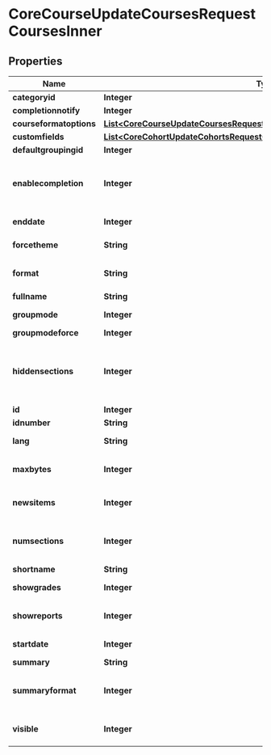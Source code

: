 

# CoreCourseUpdateCoursesRequestCoursesInner


## Properties

| Name | Type | Description | Notes |
|------------ | ------------- | ------------- | -------------|
|**categoryid** | **Integer** | category id |  [optional] |
|**completionnotify** | **Integer** | 1: yes 0: no |  [optional] |
|**courseformatoptions** | [**List&lt;CoreCourseUpdateCoursesRequestCoursesInnerCourseformatoptionsInner&gt;**](CoreCourseUpdateCoursesRequestCoursesInnerCourseformatoptionsInner.md) |  |  [optional] |
|**customfields** | [**List&lt;CoreCohortUpdateCohortsRequestCohortsInnerCustomfieldsInner&gt;**](CoreCohortUpdateCohortsRequestCohortsInnerCustomfieldsInner.md) |  |  [optional] |
|**defaultgroupingid** | **Integer** | default grouping id |  [optional] |
|**enablecompletion** | **Integer** | Enabled, control via completion and activity settings. Disabled,                                         not shown in activity settings. |  [optional] |
|**enddate** | **Integer** | timestamp when the course end |  [optional] |
|**forcetheme** | **String** | name of the force theme |  [optional] |
|**format** | **String** | course format: weeks, topics, social, site,.. |  [optional] |
|**fullname** | **String** | full name |  [optional] |
|**groupmode** | **Integer** | no group, separate, visible |  [optional] |
|**groupmodeforce** | **Integer** | 1: yes, 0: no |  [optional] |
|**hiddensections** | **Integer** | (deprecated, use courseformatoptions) How the hidden sections in the course are                                         displayed to students |  [optional] |
|**id** | **Integer** | ID of the course |  [optional] |
|**idnumber** | **String** | id number |  [optional] |
|**lang** | **String** | forced course language |  [optional] |
|**maxbytes** | **Integer** | largest size of file that can be uploaded into the course |  [optional] |
|**newsitems** | **Integer** | number of recent items appearing on the course page |  [optional] |
|**numsections** | **Integer** | (deprecated, use courseformatoptions) number of weeks/topics |  [optional] |
|**shortname** | **String** | course short name |  [optional] |
|**showgrades** | **Integer** | 1 if grades are shown, otherwise 0 |  [optional] |
|**showreports** | **Integer** | are activity report shown (yes &#x3D; 1, no &#x3D;0) |  [optional] |
|**startdate** | **Integer** | timestamp when the course start |  [optional] |
|**summary** | **String** | summary |  [optional] |
|**summaryformat** | **Integer** | summary format (1 &#x3D; HTML, 0 &#x3D; MOODLE, 2 &#x3D; PLAIN, or 4 &#x3D; MARKDOWN) |  [optional] |
|**visible** | **Integer** | 1: available to student, 0:not available |  [optional] |



